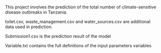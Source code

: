This project involves the prediction of the total number of climate-sensitive disease outbreaks in Tanzania.

toilet.csv, waste_management.csv and water_sources.csv are additional data used in prediction.

Submission1.csv is the prediction result of the model

Variable.txt contains the full definitions of the input parameters variables
